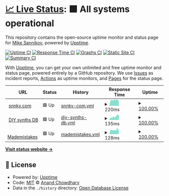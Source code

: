 # [📈 Live Status](https://Atarity.github.io/upptime): <!--live status--> **🟩 All systems operational**

This repository contains the open-source uptime monitor and status page for [Mike Sannikov](https://snnkv.com), powered by [Upptime](https://github.com/upptime/upptime).

[![Uptime CI](https://github.com/Atarity/upptime/workflows/Uptime%20CI/badge.svg)](https://github.com/Atarity/upptime/actions?query=workflow%3A%22Uptime+CI%22)
[![Response Time CI](https://github.com/Atarity/upptime/workflows/Response%20Time%20CI/badge.svg)](https://github.com/Atarity/upptime/actions?query=workflow%3A%22Response+Time+CI%22)
[![Graphs CI](https://github.com/Atarity/upptime/workflows/Graphs%20CI/badge.svg)](https://github.com/Atarity/upptime/actions?query=workflow%3A%22Graphs+CI%22)
[![Static Site CI](https://github.com/Atarity/upptime/workflows/Static%20Site%20CI/badge.svg)](https://github.com/Atarity/upptime/actions?query=workflow%3A%22Static+Site+CI%22)
[![Summary CI](https://github.com/Atarity/upptime/workflows/Summary%20CI/badge.svg)](https://github.com/Atarity/upptime/actions?query=workflow%3A%22Summary+CI%22)

With [Upptime](https://upptime.js.org), you can get your own unlimited and free uptime monitor and status page, powered entirely by a GitHub repository. We use [Issues](https://github.com/Atarity/upptime/issues) as incident reports, [Actions](https://github.com/Atarity/upptime/actions) as uptime monitors, and [Pages](https://Atarity.github.io/upptime) for the status page.

<!--start: status pages-->
<!-- This summary is generated by Upptime (https://github.com/upptime/upptime) -->
<!-- Do not edit this manually, your changes will be overwritten -->
<!-- prettier-ignore -->
| URL | Status | History | Response Time | Uptime |
| --- | ------ | ------- | ------------- | ------ |
| <img alt="" src="https://icons.duckduckgo.com/ip3/snnkv.com.ico" height="13"> [snnkv.com](https://snnkv.com/) | 🟩 Up | [snnkv-com.yml](https://github.com/Atarity/upptime/commits/HEAD/history/snnkv-com.yml) | <details><summary><img alt="Response time graph" src="./graphs/snnkv-com/response-time-week.png" height="20"> 220ms</summary><br><a href="https://Atarity.github.io/upptime/history/snnkv-com"><img alt="Response time 278" src="https://img.shields.io/endpoint?url=https%3A%2F%2Fraw.githubusercontent.com%2FAtarity%2Fupptime%2FHEAD%2Fapi%2Fsnnkv-com%2Fresponse-time.json"></a><br><a href="https://Atarity.github.io/upptime/history/snnkv-com"><img alt="24-hour response time 185" src="https://img.shields.io/endpoint?url=https%3A%2F%2Fraw.githubusercontent.com%2FAtarity%2Fupptime%2FHEAD%2Fapi%2Fsnnkv-com%2Fresponse-time-day.json"></a><br><a href="https://Atarity.github.io/upptime/history/snnkv-com"><img alt="7-day response time 220" src="https://img.shields.io/endpoint?url=https%3A%2F%2Fraw.githubusercontent.com%2FAtarity%2Fupptime%2FHEAD%2Fapi%2Fsnnkv-com%2Fresponse-time-week.json"></a><br><a href="https://Atarity.github.io/upptime/history/snnkv-com"><img alt="30-day response time 242" src="https://img.shields.io/endpoint?url=https%3A%2F%2Fraw.githubusercontent.com%2FAtarity%2Fupptime%2FHEAD%2Fapi%2Fsnnkv-com%2Fresponse-time-month.json"></a><br><a href="https://Atarity.github.io/upptime/history/snnkv-com"><img alt="1-year response time 278" src="https://img.shields.io/endpoint?url=https%3A%2F%2Fraw.githubusercontent.com%2FAtarity%2Fupptime%2FHEAD%2Fapi%2Fsnnkv-com%2Fresponse-time-year.json"></a></details> | <details><summary><a href="https://Atarity.github.io/upptime/history/snnkv-com">100.00%</a></summary><a href="https://Atarity.github.io/upptime/history/snnkv-com"><img alt="All-time uptime 99.45%" src="https://img.shields.io/endpoint?url=https%3A%2F%2Fraw.githubusercontent.com%2FAtarity%2Fupptime%2FHEAD%2Fapi%2Fsnnkv-com%2Fuptime.json"></a><br><a href="https://Atarity.github.io/upptime/history/snnkv-com"><img alt="24-hour uptime 100.00%" src="https://img.shields.io/endpoint?url=https%3A%2F%2Fraw.githubusercontent.com%2FAtarity%2Fupptime%2FHEAD%2Fapi%2Fsnnkv-com%2Fuptime-day.json"></a><br><a href="https://Atarity.github.io/upptime/history/snnkv-com"><img alt="7-day uptime 100.00%" src="https://img.shields.io/endpoint?url=https%3A%2F%2Fraw.githubusercontent.com%2FAtarity%2Fupptime%2FHEAD%2Fapi%2Fsnnkv-com%2Fuptime-week.json"></a><br><a href="https://Atarity.github.io/upptime/history/snnkv-com"><img alt="30-day uptime 96.29%" src="https://img.shields.io/endpoint?url=https%3A%2F%2Fraw.githubusercontent.com%2FAtarity%2Fupptime%2FHEAD%2Fapi%2Fsnnkv-com%2Fuptime-month.json"></a><br><a href="https://Atarity.github.io/upptime/history/snnkv-com"><img alt="1-year uptime 99.45%" src="https://img.shields.io/endpoint?url=https%3A%2F%2Fraw.githubusercontent.com%2FAtarity%2Fupptime%2FHEAD%2Fapi%2Fsnnkv-com%2Fuptime-year.json"></a></details>
| <img alt="" src="https://icons.duckduckgo.com/ip3/diy-synths.snnkv.com.ico" height="13"> [DIY synths DB](https://diy-synths.snnkv.com/) | 🟩 Up | [diy-synths-db.yml](https://github.com/Atarity/upptime/commits/HEAD/history/diy-synths-db.yml) | <details><summary><img alt="Response time graph" src="./graphs/diy-synths-db/response-time-week.png" height="20"> 135ms</summary><br><a href="https://Atarity.github.io/upptime/history/diy-synths-db"><img alt="Response time 197" src="https://img.shields.io/endpoint?url=https%3A%2F%2Fraw.githubusercontent.com%2FAtarity%2Fupptime%2FHEAD%2Fapi%2Fdiy-synths-db%2Fresponse-time.json"></a><br><a href="https://Atarity.github.io/upptime/history/diy-synths-db"><img alt="24-hour response time 190" src="https://img.shields.io/endpoint?url=https%3A%2F%2Fraw.githubusercontent.com%2FAtarity%2Fupptime%2FHEAD%2Fapi%2Fdiy-synths-db%2Fresponse-time-day.json"></a><br><a href="https://Atarity.github.io/upptime/history/diy-synths-db"><img alt="7-day response time 135" src="https://img.shields.io/endpoint?url=https%3A%2F%2Fraw.githubusercontent.com%2FAtarity%2Fupptime%2FHEAD%2Fapi%2Fdiy-synths-db%2Fresponse-time-week.json"></a><br><a href="https://Atarity.github.io/upptime/history/diy-synths-db"><img alt="30-day response time 184" src="https://img.shields.io/endpoint?url=https%3A%2F%2Fraw.githubusercontent.com%2FAtarity%2Fupptime%2FHEAD%2Fapi%2Fdiy-synths-db%2Fresponse-time-month.json"></a><br><a href="https://Atarity.github.io/upptime/history/diy-synths-db"><img alt="1-year response time 197" src="https://img.shields.io/endpoint?url=https%3A%2F%2Fraw.githubusercontent.com%2FAtarity%2Fupptime%2FHEAD%2Fapi%2Fdiy-synths-db%2Fresponse-time-year.json"></a></details> | <details><summary><a href="https://Atarity.github.io/upptime/history/diy-synths-db">100.00%</a></summary><a href="https://Atarity.github.io/upptime/history/diy-synths-db"><img alt="All-time uptime 99.46%" src="https://img.shields.io/endpoint?url=https%3A%2F%2Fraw.githubusercontent.com%2FAtarity%2Fupptime%2FHEAD%2Fapi%2Fdiy-synths-db%2Fuptime.json"></a><br><a href="https://Atarity.github.io/upptime/history/diy-synths-db"><img alt="24-hour uptime 100.00%" src="https://img.shields.io/endpoint?url=https%3A%2F%2Fraw.githubusercontent.com%2FAtarity%2Fupptime%2FHEAD%2Fapi%2Fdiy-synths-db%2Fuptime-day.json"></a><br><a href="https://Atarity.github.io/upptime/history/diy-synths-db"><img alt="7-day uptime 100.00%" src="https://img.shields.io/endpoint?url=https%3A%2F%2Fraw.githubusercontent.com%2FAtarity%2Fupptime%2FHEAD%2Fapi%2Fdiy-synths-db%2Fuptime-week.json"></a><br><a href="https://Atarity.github.io/upptime/history/diy-synths-db"><img alt="30-day uptime 96.29%" src="https://img.shields.io/endpoint?url=https%3A%2F%2Fraw.githubusercontent.com%2FAtarity%2Fupptime%2FHEAD%2Fapi%2Fdiy-synths-db%2Fuptime-month.json"></a><br><a href="https://Atarity.github.io/upptime/history/diy-synths-db"><img alt="1-year uptime 99.46%" src="https://img.shields.io/endpoint?url=https%3A%2F%2Fraw.githubusercontent.com%2FAtarity%2Fupptime%2FHEAD%2Fapi%2Fdiy-synths-db%2Fuptime-year.json"></a></details>
| <img alt="" src="https://icons.duckduckgo.com/ip3/snnkv.com.ico" height="13"> [Mademistakes](https://snnkv.com/mademistakes/api/v1.0/issues) | 🟩 Up | [mademistakes.yml](https://github.com/Atarity/upptime/commits/HEAD/history/mademistakes.yml) | <details><summary><img alt="Response time graph" src="./graphs/mademistakes/response-time-week.png" height="20"> 128ms</summary><br><a href="https://Atarity.github.io/upptime/history/mademistakes"><img alt="Response time 166" src="https://img.shields.io/endpoint?url=https%3A%2F%2Fraw.githubusercontent.com%2FAtarity%2Fupptime%2FHEAD%2Fapi%2Fmademistakes%2Fresponse-time.json"></a><br><a href="https://Atarity.github.io/upptime/history/mademistakes"><img alt="24-hour response time 97" src="https://img.shields.io/endpoint?url=https%3A%2F%2Fraw.githubusercontent.com%2FAtarity%2Fupptime%2FHEAD%2Fapi%2Fmademistakes%2Fresponse-time-day.json"></a><br><a href="https://Atarity.github.io/upptime/history/mademistakes"><img alt="7-day response time 128" src="https://img.shields.io/endpoint?url=https%3A%2F%2Fraw.githubusercontent.com%2FAtarity%2Fupptime%2FHEAD%2Fapi%2Fmademistakes%2Fresponse-time-week.json"></a><br><a href="https://Atarity.github.io/upptime/history/mademistakes"><img alt="30-day response time 128" src="https://img.shields.io/endpoint?url=https%3A%2F%2Fraw.githubusercontent.com%2FAtarity%2Fupptime%2FHEAD%2Fapi%2Fmademistakes%2Fresponse-time-month.json"></a><br><a href="https://Atarity.github.io/upptime/history/mademistakes"><img alt="1-year response time 166" src="https://img.shields.io/endpoint?url=https%3A%2F%2Fraw.githubusercontent.com%2FAtarity%2Fupptime%2FHEAD%2Fapi%2Fmademistakes%2Fresponse-time-year.json"></a></details> | <details><summary><a href="https://Atarity.github.io/upptime/history/mademistakes">100.00%</a></summary><a href="https://Atarity.github.io/upptime/history/mademistakes"><img alt="All-time uptime 99.44%" src="https://img.shields.io/endpoint?url=https%3A%2F%2Fraw.githubusercontent.com%2FAtarity%2Fupptime%2FHEAD%2Fapi%2Fmademistakes%2Fuptime.json"></a><br><a href="https://Atarity.github.io/upptime/history/mademistakes"><img alt="24-hour uptime 100.00%" src="https://img.shields.io/endpoint?url=https%3A%2F%2Fraw.githubusercontent.com%2FAtarity%2Fupptime%2FHEAD%2Fapi%2Fmademistakes%2Fuptime-day.json"></a><br><a href="https://Atarity.github.io/upptime/history/mademistakes"><img alt="7-day uptime 100.00%" src="https://img.shields.io/endpoint?url=https%3A%2F%2Fraw.githubusercontent.com%2FAtarity%2Fupptime%2FHEAD%2Fapi%2Fmademistakes%2Fuptime-week.json"></a><br><a href="https://Atarity.github.io/upptime/history/mademistakes"><img alt="30-day uptime 96.29%" src="https://img.shields.io/endpoint?url=https%3A%2F%2Fraw.githubusercontent.com%2FAtarity%2Fupptime%2FHEAD%2Fapi%2Fmademistakes%2Fuptime-month.json"></a><br><a href="https://Atarity.github.io/upptime/history/mademistakes"><img alt="1-year uptime 99.44%" src="https://img.shields.io/endpoint?url=https%3A%2F%2Fraw.githubusercontent.com%2FAtarity%2Fupptime%2FHEAD%2Fapi%2Fmademistakes%2Fuptime-year.json"></a></details>

<!--end: status pages-->

[**Visit status website →**](https://Atarity.github.io/upptime)

## 📄 License

- Powered by: [Upptime](https://github.com/upptime/upptime)
- Code: [MIT](./LICENSE) © [Anand Chowdhary](https://anandchowdhary.com)
- Data in the `./history` directory: [Open Database License](https://opendatacommons.org/licenses/odbl/1-0/)
